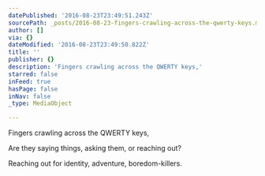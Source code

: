 ```yaml
---
datePublished: '2016-08-23T23:49:51.243Z'
sourcePath: _posts/2016-08-23-fingers-crawling-across-the-qwerty-keys.md
author: []
via: {}
dateModified: '2016-08-23T23:49:50.822Z'
title: ''
publisher: {}
description: 'Fingers crawling across the QWERTY keys,'
starred: false
inFeed: true
hasPage: false
inNav: false
_type: MediaObject

---
```

Fingers crawling across the QWERTY keys,

Are they saying things, asking them, or reaching out?

Reaching out for identity, adventure, boredom-killers.